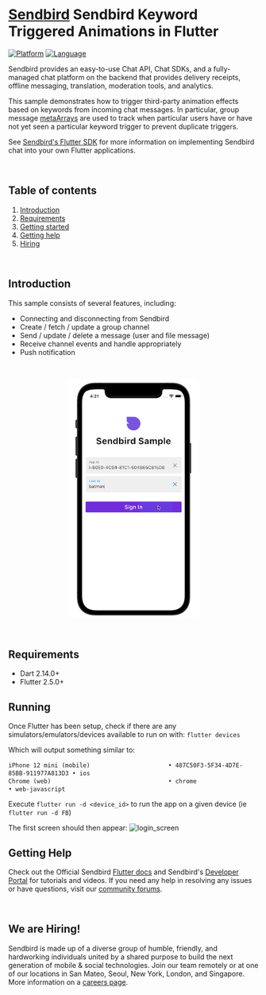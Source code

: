 # [Sendbird](https://sendbird.com) Sendbird Keyword Triggered Animations in Flutter

[![Platform](https://img.shields.io/badge/platform-flutter-blue)](https://flutter.dev/)
[![Language](https://img.shields.io/badge/language-dart-blue)](https://dart.dev/)

Sendbird provides an easy-to-use Chat API, Chat SDKs, and a fully-managed chat platform on the backend that provides delivery receipts, offline messaging, translation, moderation tools, and analytics. 

This sample demonstrates how to trigger third-party animation effects based on keywords from incoming chat messages. In particular, group message [metaArrays](https://sendbird.com/docs/chat/v3/flutter/guides/group-channel-advanced#2-add-extra-data-to-a-message?&utm_source=github&utm_medium=referral&utm_campaign=repo&utm_content=sendbird-confetti-flutter-sample) are used to track when particular users have or have not yet seen a particular keyword trigger to prevent duplicate triggers. 

See [Sendbird's Flutter SDK](https://github.com/sendbird/sendbird-sdk-flutter) for more information on implementing Sendbird chat into your own Flutter applications. 

<br />

## Table of contents

  1. [Introduction](#introduction)
  1. [Requirements](#requirements)
  1. [Getting started](#getting-started)
  1. [Getting help](#getting-help)
  1. [Hiring](#we-are-hiring)

<br />

## Introduction

This sample consists of several features, including:

* Connecting and disconnecting from Sendbird 
* Create / fetch / update a group channel  
* Send / update / delete a message (user and file message)
* Receive channel events and handle appropriately
* Push notification 

<br />

<p align="center">
<img src="repo_assets/flutter_confetti.gif">
</p>

<br />

## Requirements
- Dart 2.14.0+
- Flutter 2.5.0+


## Running
Once Flutter has been setup, check if there are any simulators/emulators/devices available to run on with:
`flutter devices`

Which will output something similar to:
```
iPhone 12 mini (mobile)                      • 487C50F3-5F34-4D7E-85BB-911977A813D3 • ios
Chrome (web)                                 • chrome                               • web-javascript
```

Execute `flutter run -d <device_id>` to run the app on a given device (ie `flutter run -d FB`)

The first screen should then appear:
![login_screen](https://user-images.githubusercontent.com/83082691/116323395-bd5c8680-a772-11eb-96dd-cd1ebeb59caa.png)


## Getting Help
Check out the Official Sendbird [Flutter docs](https://sendbird.com/docs/chat/v3/flutter/quickstart/send-first-message?&utm_source=github&utm_medium=referral&utm_campaign=repo&utm_content=sendbird-confetti-flutter-sample) and Sendbird's [Developer Portal](https://sendbird.com/developer?&utm_source=github&utm_medium=referral&utm_campaign=repo&utm_content=sendbird-confetti-flutter-sample) for tutorials and videos. If you need any help in resolving any issues or have questions, visit our [community forums](https://community.sendbird.com?&utm_source=github&utm_medium=referral&utm_campaign=repo&utm_content=sendbird-confetti-flutter-sample).

<br />

## We are Hiring!
Sendbird is made up of a diverse group of humble, friendly, and hardworking individuals united by a shared purpose to build the next generation of mobile & social technologies. Join our team remotely or at one of our locations in San Mateo, Seoul, New York, London, and Singapore. More information on a [careers page](https://sendbird.com/careers?&utm_source=github&utm_medium=referral&utm_campaign=repo&utm_content=sendbird-confetti-flutter-sample).